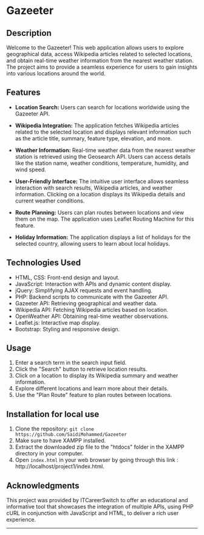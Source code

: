 # Gazeeter

## Description

Welcome to the Gazeeter! This web application allows users to explore geographical data, access Wikipedia articles related to selected locations, and obtain real-time weather information from the nearest weather station. The project aims to provide a seamless experience for users to gain insights into various locations around the world.

## Features

- **Location Search:** Users can search for locations worldwide using the Gazeeter API.

- **Wikipedia Integration:** The application fetches Wikipedia articles related to the selected location and displays relevant information such as the article title, summary, feature type, elevation, and more.

- **Weather Information:** Real-time weather data from the nearest weather station is retrieved using the Geosearch API. Users can access details like the station name, weather conditions, temperature, humidity, and wind speed.

- **User-Friendly Interface:** The intuitive user interface allows seamless interaction with search results, Wikipedia articles, and weather information. Clicking on a location displays its Wikipedia details and current weather conditions.

- **Route Planning:** Users can plan routes between locations and view them on the map. The application uses Leaflet Routing Machine for this feature.

- **Holiday Information:** The application displays a list of holidays for the selected country, allowing users to learn about local holidays.

## Technologies Used

- HTML, CSS: Front-end design and layout.
- JavaScript: Interaction with APIs and dynamic content display.
- jQuery: Simplifying AJAX requests and event handling.
- PHP: Backend scripts to communicate with the Gazeeter API.
- Gazeeter API: Retrieving geographical and weather data.
- Wikipedia API: Fetching Wikipedia articles based on location.
- OpenWeather API: Obtaining real-time weather observations.
- Leaflet.js: Interactive map display.
- Bootstrap: Styling and responsive design.

## Usage

1. Enter a search term in the search input field.
2. Click the "Search" button to retrieve location results.
3. Click on a location to display its Wikipedia summary and weather information.
4. Explore different locations and learn more about their details.
5. Use the "Plan Route" feature to plan routes between locations.

## Installation for local use

1. Clone the repository: `git clone https://github.com/SaidiMohammed/Gazeeter`
2. Make sure to have XAMPP installed.
3. Extract the downloaded zip file to the "htdocs" folder in the XAMPP directory in your computer.
4. Open `index.html` in your web browser by going through this link : http://localhost/project1/index.html.

## Acknowledgments

This project was provided by ITCareerSwitch to offer an educational and informative tool that showcases the integration of multiple APIs, using PHP cURL in conjunction with JavaScript and HTML, to deliver a rich user experience.

---

